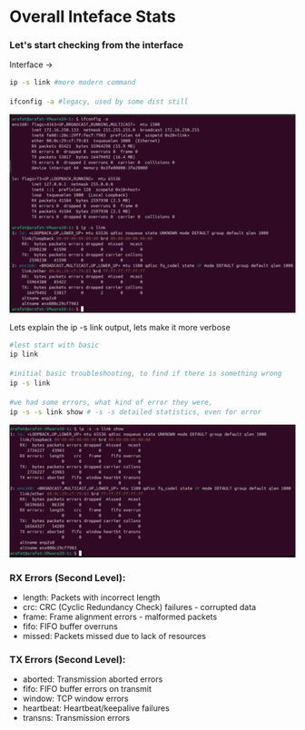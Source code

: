 
# Overall Inteface Stats

### Let's start checking from the interface

Interface -> 

```bash
ip -s link #more modern command

ifconfig -a #legacy, used by some dist still
```

![alt text](image-16.png)

Lets explain the ip -s link output, lets make it more verbose

```bash
#lest start with basic
ip link

#initial basic troubleshooting, to find if there is something wrong
ip -s link

#we had some errors, what kind of error they were, 
ip -s -s link show # -s -s detailed statistics, even for error
```

![alt text](image-17.png)

### RX Errors (Second Level):

- length: Packets with incorrect length
- crc: CRC (Cyclic Redundancy Check) failures - corrupted data
- frame: Frame alignment errors - malformed packets
- fifo: FIFO buffer overruns
- missed: Packets missed due to lack of resources

### TX Errors (Second Level):

- aborted: Transmission aborted errors
- fifo: FIFO buffer errors on transmit
- window: TCP window errors
- heartbeat: Heartbeat/keepalive failures
- transns: Transmission errors
